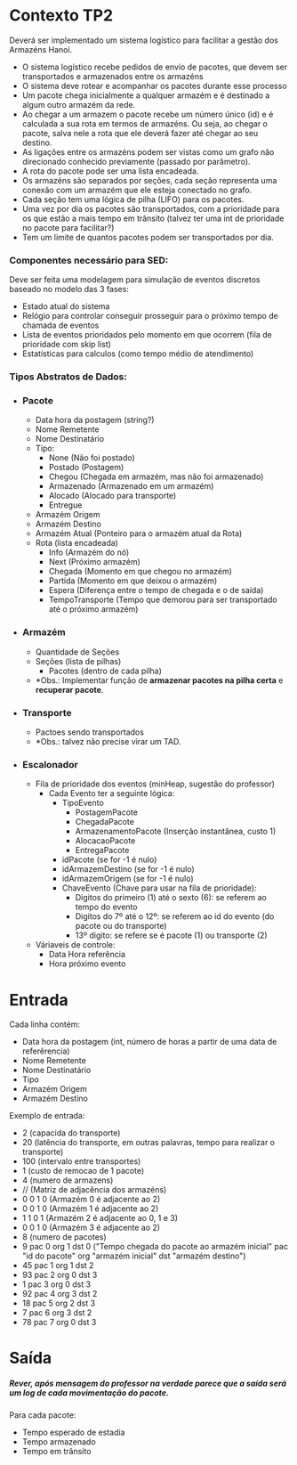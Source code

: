 # Contexto TP2
Deverá ser implementado um sistema logístico para facilitar a gestão dos Armazéns Hanoi.
- O sistema logístico recebe pedidos de envio de pacotes, que devem ser transportados e armazenados entre os armazéns
- O sistema deve rotear e acompanhar os pacotes durante esse processo
- Um pacote chega inicialmente a qualquer armazém e é destinado a algum outro armazém da rede.
- Ao chegar a um armazem o pacote recebe um número único (id) e é calculada a sua rota em termos de armazéns. Ou seja, ao chegar o pacote, salva nele a rota que ele deverá fazer até chegar ao seu destino.
- As ligações entre os armazéns podem ser vistas como um grafo não direcionado conhecido previamente (passado por parâmetro).
- A rota do pacote pode ser uma lista encadeada.
- Os armazéns são separados por seções, cada seção representa uma conexão com um armazém que ele esteja conectado no grafo.
- Cada seção tem uma lógica de pilha (LIFO) para os pacotes.
- Uma vez por dia os pacotes são transportados, com a prioridade para os que estão a mais tempo em trânsito (talvez ter uma int de prioridade no pacote para facilitar?)
- Tem um limite de quantos pacotes podem ser transportados por dia.

### Componentes necessário para SED:
Deve ser feita uma modelagem para simulação de eventos discretos baseado no modelo das 3 fases:
- Estado atual do sistema
- Relógio para controlar conseguir prosseguir para o próximo tempo de chamada de eventos
- Lista de eventos prioridados pelo momento em que ocorrem (fila de prioridade com skip list)
- Estatísticas para calculos (como tempo médio de atendimento)

### Tipos Abstratos de Dados:
- ### Pacote
  - Data hora da postagem (string?)
  - Nome Remetente
  - Nome Destinatário
  - Tipo:
    - None (Não foi postado)
    - Postado (Postagem)
    - Chegou (Chegada em armazém, mas não foi armazenado)
    - Armazenado (Armazenado em um armazém)
    - Alocado (Alocado para transporte)
    - Entregue
  - Armazém Origem
  - Armazém Destino
  - Armazém Atual (Ponteiro para o armazém atual da Rota)
  - Rota (lista encadeada)
    - Info (Armazém do nó)
    - Next (Próximo armazém)
    - Chegada (Momento em que chegou no armazém)
    - Partida (Momento em que deixou o armazém)
    - Espera (Diferença entre o tempo de chegada e o de saída)
    - TempoTransporte (Tempo que demorou para ser transportado até o próximo armazém)

- ### Armazém
  - Quantidade de Seções
  - Seções (lista de pilhas)
    - Pacotes (dentro de cada pilha) <br/>
  - *Obs.: Implementar função de **armazenar pacotes na pilha certa** e **recuperar pacote**.

- ### Transporte
  - Pactoes sendo transportados
  - *Obs.: talvez não precise virar um TAD.

- ### Escalonador
  - Fila de prioridade dos eventos (minHeap, sugestão do professor)
    - Cada Evento ter a seguinte lógica:
      - TipoEvento
        - PostagemPacote
        - ChegadaPacote
        - ArmazenamentoPacote (Inserção instantânea, custo 1)
        - AlocacaoPacote
        - EntregaPacote
      - idPacote (se for -1 é nulo)
      - idArmazemDestino (se for -1 é nulo)
      - idArmazemOrigem (se for -1 é nulo)
      - ChaveEvento (Chave para usar na fila de prioridade):
        - Digitos do primeiro (1) até o sexto (6): se referem ao tempo do evento
        - Digitos do 7º até o 12º: se referem ao id do evento (do pacote ou do transporte)
        - 13º digito: se refere se é pacote (1) ou transporte (2)
  - Váriaveis de controle:
    - Data Hora referência
    - Hora próximo evento
  


# Entrada
Cada linha contém:
- Data hora da postagem (int, número de horas a partir de uma data de referêrencia)
- Nome Remetente
- Nome Destinatário
- Tipo
- Armazém Origem
- Armazém Destino

Exemplo de entrada:
- 2 (capacida do transporte)
- 20 (latência do transporte, em outras palavras, tempo para realizar o transporte)
- 100 (intervalo entre transportes)
- 1 (custo de remocao de 1 pacote)
- 4 (numero de armazens)
- // (Matriz de adjacência dos armazéns)
- 0 0 1 0 (Armazém 0 é adjacente ao 2) 
- 0 0 1 0 (Armazém 1 é adjacente ao 2)
- 1 1 0 1 (Armazém 2 é adjacente ao 0, 1 e 3)
- 0 0 1 0 (Armazém 3 é adjacente ao 2)
- 8 (numero de pacotes)
- 9 pac 0 org 1 dst 0 ("Tempo chegada do pacote ao armazém inicial" pac "id do pacote" org "armazém inicial" dst "armazém destino")
- 45 pac 1 org 1 dst 2
- 93 pac 2 org 0 dst 3
- 1 pac 3 org 0 dst 3
- 92 pac 4 org 3 dst 2
- 18 pac 5 org 2 dst 3
- 7 pac 6 org 3 dst 2
- 78 pac 7 org 0 dst 3

# Saída
##### Rever, após mensagem do professor na verdade parece que a saída será um log de cada movimentação do pacote.
Para cada pacote:
- Tempo esperado de estadia
- Tempo armazenado
- Tempo em trânsito